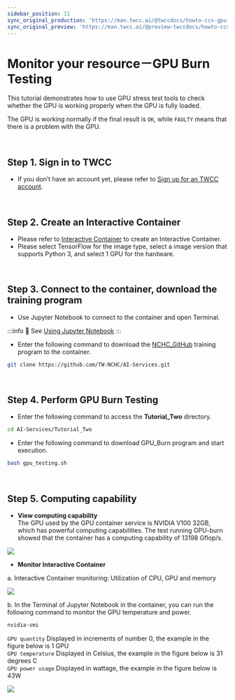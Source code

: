 ```yaml
---
sidebar_position: 11
sync_original_production: 'https://man.twcc.ai/@twccdocs/howto-ccs-gpu-burn-testing-en' 
sync_original_preview: 'https://man.twcc.ai/@preview-twccdocs/howto-ccs-gpu-burn-testing-en' 
---
```


# Monitor your resource－GPU Burn Testing


This tutorial demonstrates how to use GPU stress test tools to check whether the GPU is working properly when the GPU is fully loaded.

The GPU is working normally if the final result is `OK`, while `FAULTY` means that there is a problem with the GPU.

<br/>

## Step 1. Sign in to TWCC

- If you don’t have an account yet, please refer to [Sign up for an TWCC account](https://man.twcc.vip/en/docs/member/user-guides/member-key-quota/sign-up-for-twcc/).

<br/>

## Step 2. Create an Interactive Container

- Please refer to [Interactive Container](https://man.twcc.vip/en/docs/ccs/user-guides/creation-and-connection/create-an-interactive-container) to create an Interactive Container.
- Please select TensorFlow for the image type, select a image version that supports Python 3, and select 1 GPU for the hardware.

<br/>

## Step 3. Connect to the container, download the training program

- Use Jupyter Notebook to connect to the container and open Terminal.

:::info
:book: See [Using Jupyter Notebook](https://man.twcc.vip/en/docs/ccs/user-guides/creation-and-connection/connect-to-your-container/#jupyter-notebook)
:::

- Enter the following command to download the [NCHC_GitHub](https://github.com/TW-NCHC/AI-Services/tree/V3Training) training program to the container.

```bash
git clone https://github.com/TW-NCHC/AI-Services.git
```

<br/>

 
## Step 4. Perform GPU Burn Testing

- Enter the following command to access the **Tutorial_Two** directory.

```bash
cd AI-Services/Tutorial_Two
```

- Enter the following command to download GPU_Burn program and start execution.

```bash
bash gpu_testing.sh
```

<br/>


## Step 5. Computing capability

- **View computing capability**<br/>
The GPU used by the GPU container service is NVIDIA V100 32GB, which has powerful computing capabilities. The test running GPU-burn showed that the container has a computing capability of 13198 Gflop/s.

![](https://cos.twcc.ai/SYS-MANUAL/uploads/upload_cefd6041539673437d78918f9f444ed6.png)



- **Monitor Interactive Container**

a. Interactive Container monitoring: Utilization of CPU, GPU and memory

![](https://cos.twcc.ai/SYS-MANUAL/uploads/upload_ac448244502db32c89da844e30e525bf.png)


b. In the Terminal of Jupyter Notebook in the container, you can run the following command to monitor the GPU temperature and power.

```bash
nvidia-smi
```
`GPU quantity` Displayed in increments of number 0, the example in the figure below is 1 GPU<br/>
`GPU temperature` Displayed in Celsius, the example in the figure below is 31 degrees C<br/>
`GPU power usage` Displayed in wattage, the example in the figure below is 43W<br/>


![](https://cos.twcc.ai/SYS-MANUAL/uploads/upload_412e74892656a239328ed35fea78c191.png)